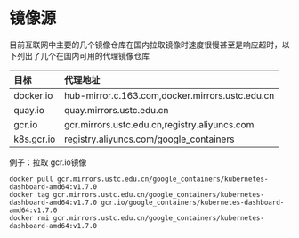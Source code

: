 # 镜像源

目前互联网中主要的几个镜像仓库在国内拉取镜像时速度很慢甚至是响应超时，以下列出了几个在国内可用的代理镜像仓库

| 目标 | 代理地址 |
| :--- | :--- |
| docker.io | hub-mirror.c.163.com,docker.mirrors.ustc.edu.cn |
| quay.io | quay.mirrors.ustc.edu.cn |
| gcr.io | gcr.mirrors.ustc.edu.cn,registry.aliyuncs.com |
|  k8s.gcr.io | registry.aliyuncs.com/google\_containers |

例子：拉取 gcr.io镜像

```text
docker pull gcr.mirrors.ustc.edu.cn/google_containers/kubernetes-dashboard-amd64:v1.7.0
docker tag gcr.mirrors.ustc.edu.cn/google_containers/kubernetes-dashboard-amd64:v1.7.0 gcr.io/google_containers/kubernetes-dashboard-amd64:v1.7.0
docker rmi gcr.mirrors.ustc.edu.cn/google_containers/kubernetes-dashboard-amd64:v1.7.0
```


